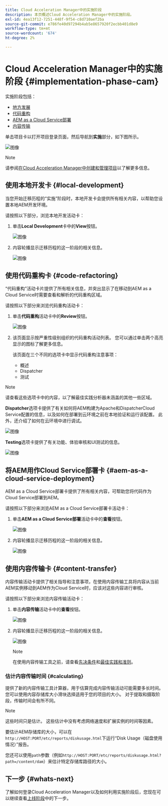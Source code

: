 ```yaml
---
title: Cloud Acceleration Manager中的实施阶段
description: 本页概述Cloud Acceleration Manager中的实施阶段。
exl-id: 4ea13f12-7251-448f-9f54-c8d710aef2ba
source-git-commit: e786fe40d97294b4ab5e8657920f2ecbb401d8e9
workflow-type: tm+mt
source-wordcount: '674'
ht-degree: 2%

---
```


# Cloud Acceleration Manager中的实施阶段 {#implementation-phase-cam}

实施阶段包括：

* [地方发展](#local-development)
* [代码重构](#code-refactoring)
* [AEM as a Cloud Service部署](#aem-as-a-cloud-service-deployment)
* [内容传输](#content-transfer)


单击项目卡以打开项目登录页面，然后导航到&#x200B;**实施**&#x200B;部分，如下图所示。

![图像](/help/move-to-cloud-service/cloud-acceleration-manager/assets/implementation-1.png)

>[!NOTE]
>请参阅[在Cloud Acceleration Manager中创建和管理项目](https://experienceleague.adobe.com/docs/experience-manager-cloud-service/moving/cloud-acceleration-manager/using-cam/getting-started-cam.html?lang=en#create-project)以了解更多信息。


## 使用本地开发卡 {#local-development}

当您开始迁移历程的“实施”阶段时，本地开发卡会提供所有相关内容，以帮助您设置本地AEM开发环境。

请按照以下部分，浏览本地开发活动卡：

1. 单击&#x200B;**Local Development**&#x200B;卡中的&#x200B;**View**&#x200B;按钮。

   ![图像](/help/move-to-cloud-service/cloud-acceleration-manager/assets/implementation-2.png)

1. 内容轮播显示迁移历程的这一阶段的相关信息。

   ![图像](/help/move-to-cloud-service/cloud-acceleration-manager/assets/implementation-3.png)


## 使用代码重构卡 {#code-refactoring}

“代码重构”活动卡片提供了所有相关信息，并突出显示了在移动到AEM as a Cloud Service时需要查看和解析的代码重构区域。

请按照以下部分来浏览代码重构活动卡：

1. 单击&#x200B;**代码重构**&#x200B;活动卡中的&#x200B;**Review**&#x200B;按钮。

   ![图像](/help/move-to-cloud-service/cloud-acceleration-manager/assets/implementation-4.png)

1. 该页面显示按严重性级别组织的代码重构活动列表。 您可以通过单击两个高亮显示的图标了解更多信息。

   该页面在三个不同的选项卡中显示代码重构注意事项：

   * 概述
   * Dispatcher
   * 测试

>[!NOTE]
>请查看这些选项卡中的内容，以了解最佳实践分析器未涵盖的其他一些区域。

**Dispatcher**&#x200B;选项卡提供了有关如何将AEM构建为Apache和DispatcherCloud Service配置的信息，以及如何在部署到云环境之前在本地验证和运行该配置。 此外，还介绍了如何在云环境中进行调试。

![图像](/help/move-to-cloud-service/cloud-acceleration-manager/assets/coderefactoring-2.png)

**Testing**&#x200B;选项卡提供了有关功能、体验审核和UI测试的信息。

![图像](/help/move-to-cloud-service/cloud-acceleration-manager/assets/coderefactoring-3.png)


## 将AEM用作Cloud Service部署卡 {#aem-as-a-cloud-service-deployment}

AEM as a Cloud Service部署卡提供了所有相关内容，可帮助您将代码作为Cloud Service部署到AEM。

请按照以下部分来浏览AEM as a Cloud Service部署卡活动卡：

1. 单击&#x200B;**AEM as a Cloud Service部署**&#x200B;活动卡中的&#x200B;**查看**&#x200B;按钮。

   ![图像](/help/move-to-cloud-service/cloud-acceleration-manager/assets/implementation-6.png)

1. 内容轮播显示迁移历程的这一阶段的相关信息。

   ![图像](/help/move-to-cloud-service/cloud-acceleration-manager/assets/aem-deployment-card.png)


## 使用内容传输卡 {#content-transfer}

内容传输活动卡提供了相关指导和注意事项，在使用内容传输工具将内容从当前AEM实例移动到AEM作为Cloud Service时，应该对这些内容进行审核。

请按照以下部分来浏览内容传输活动卡：

1. 单击&#x200B;**内容传输**&#x200B;活动卡中的&#x200B;**查看**&#x200B;按钮。

   ![图像](/help/move-to-cloud-service/cloud-acceleration-manager/assets/implementation-8.png)

1. 内容轮播显示迁移历程的这一阶段的相关信息。

   ![图像](/help/move-to-cloud-service/cloud-acceleration-manager/assets/content-transfertool-card.png)

   >[!NOTE]
   >在使用内容传输工具之前，请查看[先决条件](https://experienceleague.adobe.com/docs/experience-manager-cloud-service/moving/cloud-migration/content-transfer-tool/prerequisites-content-transfer-tool.html?lang=en)和[最佳实践和准则](https://experienceleague.adobe.com/docs/experience-manager-cloud-service/moving/cloud-migration/content-transfer-tool/overview-content-transfer-tool.html?lang=en)。

### 估计内容传输时间 {#calculating}

提供了新的内容传输工具计算器，用于估算完成内容传输活动可能需要多长时间。 您可以使用内容存储库大小滑块选择适用于您的项目的大小。 对于提取和摄取阶段，传输时间会有所不同。

>[!NOTE]
>这些时间只是估计。 这些估计中没有考虑网络速度和扩展实例的时间等因素。

要估计AEM存储库的大小，可以在`http://HOST:PORT/etc/reports/diskusage.html`下运行“Disk Usage（磁盘使用情况）”报告。

您还可以使用`path`参数（例如`http://HOST:PORT/etc/reports/diskusage.html?path=/content/dam`）来估计特定存储库路径的大小。

## 下一步 {#whats-next}

了解如何登录Cloud Acceleration Manager以及如何利用实施阶段后，您现在可以继续查看[上线阶段](https://experienceleague.adobe.com/docs/experience-manager-cloud-service/moving/cloud-acceleration-manager/using-cam/cam-golive-phase.html?lang=en)中的下一步。
